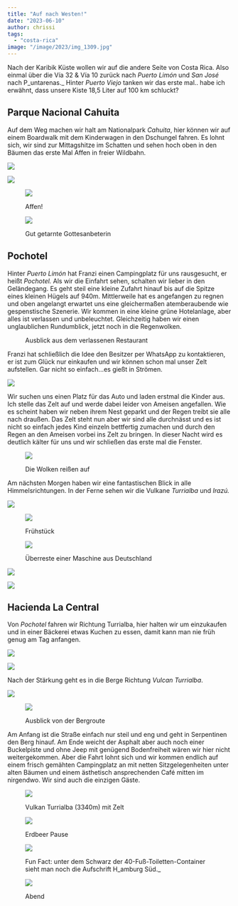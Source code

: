 ```yaml
---
title: "Auf nach Westen!"
date: "2023-06-10"
author: chrissi
tags: 
  - "costa-rica"
image: "/image/2023/img_1309.jpg"
---
```


Nach der Karibik Küste wollen wir auf die andere Seite von Costa Rica. Also einmal über die Vía 32 & Vía 10 zurück nach _Puerto Limón_ und _San José_ nach P_untarenas._ Hinter _Puerto Viejo_ tanken wir das erste mal.. habe ich erwähnt, dass unsere Kiste 18,5 Liter auf 100 km schluckt?

## Parque Nacional Cahuita

Auf dem Weg machen wir halt am Nationalpark _Cahuita_, hier können wir auf einem Boardwalk mit dem Kinderwagen in den Dschungel fahren. Es lohnt sich, wir sind zur Mittagshitze im Schatten und sehen hoch oben in den Bäumen das erste Mal Affen in freier Wildbahn.

![](https://hafenstrand.wordpress.com/wp-content/uploads/2023/06/img_4599.jpg?w=768)

![](https://hafenstrand.wordpress.com/wp-content/uploads/2023/06/img_1158.jpg?w=768)

<figure>

![](https://hafenstrand.wordpress.com/wp-content/uploads/2023/06/img_1166.jpg?w=768)

<figcaption>

Affen!

</figcaption>

</figure>

<figure>

![](https://hafenstrand.wordpress.com/wp-content/uploads/2023/06/img_1178.jpg?w=1024)

<figcaption>

Gut getarnte Gottesanbeterin

</figcaption>

</figure>

## Pochotel

Hinter _Puerto Limón_ hat Franzi einen Campingplatz für uns rausgesucht, er heißt _Pochotel._ Als wir die Einfahrt sehen, schalten wir lieber in den Geländegang. Es geht steil eine kleine Zufahrt hinauf bis auf die Spitze eines kleinen Hügels auf 940m. Mittlerweile hat es angefangen zu regnen und oben angelangt erwartet uns eine gleichermaßen atemberaubende wie gespenstische Szenerie. Wir kommen in eine kleine grüne Hotelanlage, aber alles ist verlassen und unbeleuchtet. Gleichzeitig haben wir einen unglaublichen Rundumblick, jetzt noch in die Regenwolken.

<figure>

<figcaption>

Ausblick aus dem verlassenen Restaurant

</figcaption>



</figure>

Franzi hat schließlich die Idee den Besitzer per WhatsApp zu kontaktieren, er ist zum Glück nur einkaufen und wir können schon mal unser Zelt aufstellen. Gar nicht so einfach…es gießt in Strömen.

![](https://hafenstrand.wordpress.com/wp-content/uploads/2023/06/img_1238.jpg?w=768)

Wir suchen uns einen Platz für das Auto und laden erstmal die Kinder aus. Ich stelle das Zelt auf und werde dabei leider von Ameisen angefallen. Wie es scheint haben wir neben ihrem Nest geparkt und der Regen treibt sie alle nach draußen. Das Zelt steht nun aber wir sind alle durchnässt und es ist nicht so einfach jedes Kind einzeln bettfertig zumachen und durch den Regen an den Ameisen vorbei ins Zelt zu bringen. In dieser Nacht wird es deutlich kälter für uns und wir schließen das erste mal die Fenster.

<figure>

![](https://hafenstrand.wordpress.com/wp-content/uploads/2023/06/img_1248.jpg?w=1024)

<figcaption>

Die Wolken reißen auf

</figcaption>

</figure>

Am nächsten Morgen haben wir eine fantastischen Blick in alle Himmelsrichtungen. In der Ferne sehen wir die Vulkane _Turrialba_ und _Irazú._

![](https://hafenstrand.wordpress.com/wp-content/uploads/2023/06/img_1269.jpg?w=1024)

<figure>

![](https://hafenstrand.wordpress.com/wp-content/uploads/2023/06/img_1251.jpg?w=1024)

<figcaption>

Frühstück

</figcaption>

</figure>

<figure>

![](https://hafenstrand.wordpress.com/wp-content/uploads/2023/06/img_1219.jpg?w=768)

<figcaption>

Überreste einer Maschine aus Deutschland

</figcaption>

</figure>

![](https://hafenstrand.wordpress.com/wp-content/uploads/2023/06/img_1266.jpg?w=768)

![](https://hafenstrand.wordpress.com/wp-content/uploads/2023/06/img_1254.jpg?w=1024)

## Hacienda La Central

Von _Pochotel_ fahren wir Richtung Turrialba, hier halten wir um einzukaufen und in einer Bäckerei etwas Kuchen zu essen, damit kann man nie früh genug am Tag anfangen.

![](https://hafenstrand.wordpress.com/wp-content/uploads/2023/06/img_1280.jpg?w=1024)

![](https://hafenstrand.wordpress.com/wp-content/uploads/2023/06/img_4607.jpg?w=768)

Nach der Stärkung geht es in die Berge Richtung _Vulcan Turrialba_.

![](https://hafenstrand.wordpress.com/wp-content/uploads/2023/06/img_1314.jpg?w=1024)

<figure>

![](https://hafenstrand.wordpress.com/wp-content/uploads/2023/06/img_1309.jpg?w=1024)

<figcaption>

Ausblick von der Bergroute

</figcaption>

</figure>

Am Anfang ist die Straße einfach nur steil und eng und geht in Serpentinen den Berg hinauf. Am Ende weicht der Asphalt aber auch noch einer Buckelpiste und ohne Jeep mit genügend Bodenfreiheit wären wir hier nicht weitergekommen. Aber die Fahrt lohnt sich und wir kommen endlich auf einem frisch gemähten Campingplatz an mit netten Sitzgelegenheiten unter alten Bäumen und einem ästhetisch ansprechenden Café mitten im nirgendwo. Wir sind auch die einzigen Gäste.

<figure>

![](https://hafenstrand.wordpress.com/wp-content/uploads/2023/06/img_1352.jpg?w=1024)

<figcaption>

Vulkan Turrialba (3340m) mit Zelt

</figcaption>

</figure>

<figure>

![](https://hafenstrand.wordpress.com/wp-content/uploads/2023/06/img_1366.jpg?w=1024)

<figcaption>

Erdbeer Pause

</figcaption>

</figure>

<figure>

![](https://hafenstrand.wordpress.com/wp-content/uploads/2023/06/img_1355.jpg?w=1024)

<figcaption>

Fun Fact: unter dem Schwarz der 40-Fuß-Toiletten-Container sieht man noch die Aufschrift H_amburg Süd._

</figcaption>

</figure>

<figure>

![](https://hafenstrand.wordpress.com/wp-content/uploads/2023/06/img_1378.jpg?w=1024)

<figcaption>

Abend

</figcaption>

</figure>

